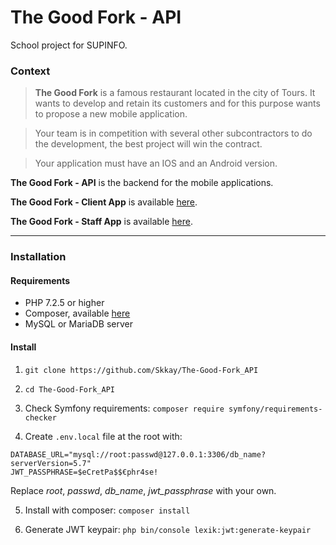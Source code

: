 # The Good Fork - API
School project for SUPINFO.

### Context
>**The Good Fork** is a famous restaurant located in the city of Tours. It wants to develop and retain its customers and for this purpose wants to propose a new mobile application.

>Your team is in competition with several other subcontractors to do the development, the best project will win the contract.

>Your application must have an IOS and an Android version.


**The Good Fork - API** is the backend for the mobile applications.

**The Good Fork - Client App** is available [here](https://github.com/Skkay/The-Good-Fork_Client-App).

**The Good Fork - Staff App** is available [here](https://github.com/Skkay/The-Good-Fork_Staff-App).

---

### Installation
#### Requirements
- PHP 7.2.5 or higher
- Composer, available [here](https://getcomposer.org/)
- MySQL or MariaDB server

#### Install
1. `git clone https://github.com/Skkay/The-Good-Fork_API`
2. `cd The-Good-Fork_API`

3. Check Symfony requirements:
`composer require symfony/requirements-checker`

4. Create `.env.local` file at the root with:
```
DATABASE_URL="mysql://root:passwd@127.0.0.1:3306/db_name?serverVersion=5.7"
JWT_PASSPHRASE=$eCretPa$$€phr4se!
```
Replace _root_, _passwd_, _db_name_, _jwt\_passphrase_  with your own.

5. Install with composer:
`composer install`

6. Generate JWT keypair:
`php bin/console lexik:jwt:generate-keypair`
